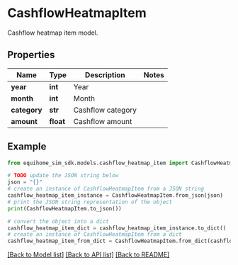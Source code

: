 # CashflowHeatmapItem

Cashflow heatmap item model.

## Properties

Name | Type | Description | Notes
------------ | ------------- | ------------- | -------------
**year** | **int** | Year | 
**month** | **int** | Month | 
**category** | **str** | Cashflow category | 
**amount** | **float** | Cashflow amount | 

## Example

```python
from equihome_sim_sdk.models.cashflow_heatmap_item import CashflowHeatmapItem

# TODO update the JSON string below
json = "{}"
# create an instance of CashflowHeatmapItem from a JSON string
cashflow_heatmap_item_instance = CashflowHeatmapItem.from_json(json)
# print the JSON string representation of the object
print(CashflowHeatmapItem.to_json())

# convert the object into a dict
cashflow_heatmap_item_dict = cashflow_heatmap_item_instance.to_dict()
# create an instance of CashflowHeatmapItem from a dict
cashflow_heatmap_item_from_dict = CashflowHeatmapItem.from_dict(cashflow_heatmap_item_dict)
```
[[Back to Model list]](../README.md#documentation-for-models) [[Back to API list]](../README.md#documentation-for-api-endpoints) [[Back to README]](../README.md)


